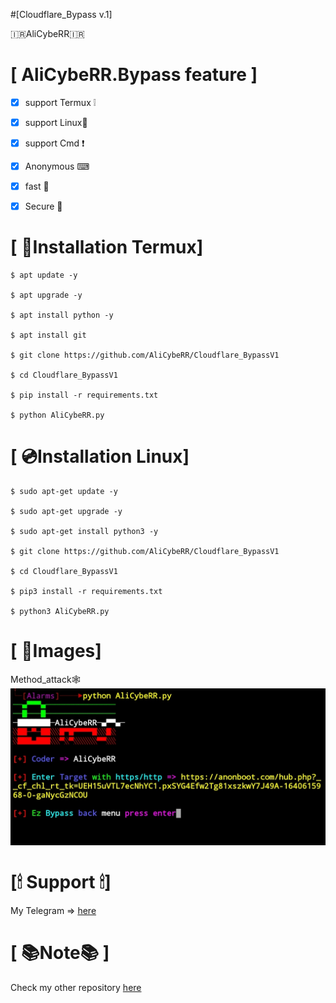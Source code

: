 #[Cloudflare_Bypass v.1]

🇮🇷AliCybeRR🇮🇷 

# [ AliCybeRR.Bypass feature ]
- [x] support Termux ❕
- [x] support Linux🐧
- [x] support Cmd ❗
- [x] Anonymous  ⌨
- [x] fast 🚀
- [x] Secure  🔐


# [ 📀Installation Termux]
```
$ apt update -y

$ apt upgrade -y

$ apt install python -y

$ apt install git

$ git clone https://github.com/AliCybeRR/Cloudflare_BypassV1

$ cd Cloudflare_BypassV1

$ pip install -r requirements.txt

$ python AliCybeRR.py 
```

# [ 💿Installation Linux]
```
$ sudo apt-get update -y

$ sudo apt-get upgrade -y

$ sudo apt-get install python3 -y

$ git clone https://github.com/AliCybeRR/Cloudflare_BypassV1

$ cd Cloudflare_BypassV1

$ pip3 install -r requirements.txt

$ python3 AliCybeRR.py
```
# [ 📸Images]
Method_attack🕸 <br>
<img src="Bypass.png" /><br>
# [🕯 Support 🕯]

My Telegram => <a href="https://T.me/AliCybeRR_KabiRR">here</a>

# [ 📚Note📚 ]
Check my other repository <a href="https://github.com/AliCybeRR?tab=repositories">here</a>

